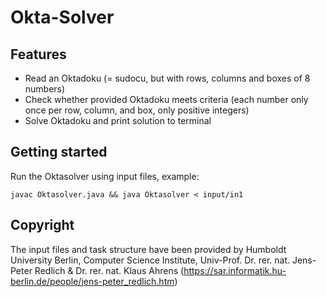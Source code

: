 # Okta-Solver

## Features
- Read an Oktadoku (= sudocu, but with rows, columns and boxes of 8 numbers) 
- Check whether provided Oktadoku meets criteria (each number only once per row, column, and box, only positive integers)
- Solve Oktadoku and print solution to terminal

## Getting started
Run the Oktasolver using input files, example:

`javac Oktasolver.java && java Oktasolver < input/in1`

## Copyright
The input files and task structure have been provided by Humboldt University Berlin, Computer Science Institute, Univ-Prof. Dr. rer. nat. Jens-Peter Redlich &  Dr. rer. nat. Klaus Ahrens (https://sar.informatik.hu-berlin.de/people/jens-peter_redlich.htm) 
